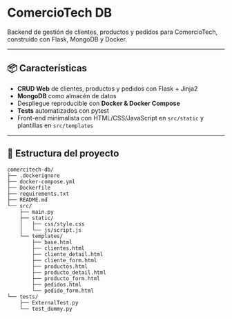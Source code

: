 # ComercioTech DB

Backend de gestión de clientes, productos y pedidos para ComercioTech, construido con Flask, MongoDB y Docker.

---

## 📦 Características

- **CRUD Web** de clientes, productos y pedidos con Flask + Jinja2  
- **MongoDB** como almacén de datos  
- Despliegue reproducible con **Docker & Docker Compose**  
- **Tests** automatizados con pytest  
- Front-end minimalista con HTML/CSS/JavaScript en `src/static` y plantillas en `src/templates`

---

## 📁 Estructura del proyecto

```text
comercitech-db/
├── .dockerignore
├── docker-compose.yml
├── Dockerfile
├── requirements.txt
├── README.md
└── src/
    ├── main.py
    ├── static/
    │   ├── css/style.css
    │   └── js/script.js
    └── templates/
        ├── base.html
        ├── clientes.html
        ├── cliente_detail.html
        ├── cliente_form.html
        ├── productos.html
        ├── producto_detail.html
        ├── producto_form.html
        ├── pedidos.html
        └── pedido_form.html
└── tests/
    ├── ExternalTest.py
    └── test_dummy.py
